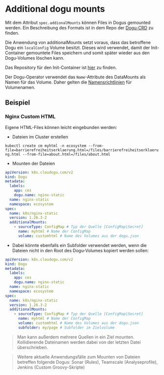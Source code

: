 # Additional dogu mounts

Mit dem Attribut `spec.addionalMounts` können Files in Dogus gemounted werden.
Ein Beschreibung des Formats ist in dem Repo der 
[Dogu-CRD](https://github.com/cloudogu/k8s-dogu-lib/docs/operations/dogu_format_de.md##AdditionalMounts) zu finden.

Die Anwendung von additionalMounts setzt voraus, dass das betroffene Dogu ein `localConfig` Volume besitzt.
Dieses wird verwendet, damit der Init-Container gemountete Files speichern und somit später wieder aus den Dogu-Volumes
löschen kann.

Das Repository für den Init-Container ist [hier](https://github.com/cloudogu/dogu-data-seeder) zu finden.

Der Dogu-Operator verwendet das `Name`-Attribute des DataMounts als Namen für das Volume.
Daher gelten die [Namensrichtlinien](https://kubernetes.io/docs/concepts/overview/working-with-objects/names/#rfc-1035-label-names) für Volumenamen.

## Beispiel

### Nginx Custom HTML

Eigene HTML-Files können leicht eingebunden werden:

- Dateien im Cluster erstellen

`kubectl create cm myhtml -n ecosystem --from-file=barrierefreiheitserklaerung.html=/files/barrierefreiheitserklaerung.html --from-file=about.html=/files/about.html`

- Mounten der Dateien

```yaml
apiVersion: k8s.cloudogu.com/v2
kind: Dogu
metadata:
  labels:
    app: ces
    dogu.name: nginx-static
  name: nginx-static
  namespace: ecosystem
spec:
  name: k8s/nginx-static
  version: 1.26.3-2
  additionalMounts:
    - sourceType: ConfigMap # Typ der Quelle [ConfigMap|Secret]
      name: myhtml # Name der ConfigMap
      volume: customhtml # Name des Volumes aus der dogu.json
```

- Dabei könnte ebenfalls ein Subfolder verwendet werden, wenn die Dateien nicht in den Root des Dogu-Volumes kopiert werden sollen:

```yaml
apiVersion: k8s.cloudogu.com/v2
kind: Dogu
metadata:
  labels:
    app: ces
    dogu.name: nginx-static
  name: nginx-static
  namespace: ecosystem
spec:
  name: k8s/nginx-static
  version: 1.26.3-2
  additionalMounts:
    - sourceType: ConfigMap # Typ der Quelle [ConfigMap|Secret]
      name: myhtml # Name der ConfigMap
      volume: customhtml # Name des Volumes aus der dogu.json
      subfolder: my/page # Subfolder im Zielvolume
```

> Man kann außerdem mehrere Quellen in ein Ziel mounten. Kollidierende Dateinamen werden dabei von der letzten Datei überschrieben.

> Weitere aktuelle Anwendungsfälle zum Mounten von Dateien betreffen folgende Dogus: Sonar (Rules), Teamscale (Analyseprofile), Jenkins (Custom Groovy-Skripte)

